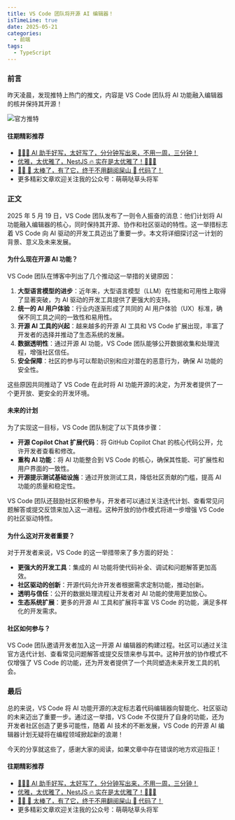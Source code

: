 ```yaml
---
title: VS Code 团队将开源 AI 编辑器！
isTimeLine: true
date: 2025-05-21
categories:
  - 前端
tags:
  - TypeScript
---
```


### 前言

昨天凌晨，发现推特上热门的推文，内容是 VS Code 团队将 AI 功能融入编辑器的核并保持其开源！

![官方推特](https://files.mdnice.com/user/43422/c198df41-fb3c-4cad-bf7f-0f4ed9d68986.png)

#### 往期精彩推荐

- [🚀🚀🚀 AI 助手好写，太好写了，分分钟写出来，不用一周，三分钟！](https://juejin.cn/post/7506754146893725750)
- [优雅，太优雅了，NestJS 🔥 实在是太优雅了！🚀🚀🚀](https://juejin.cn/user/1116759543260727/posts "https://juejin.cn/user/1116759543260727/posts")
- [🚀🚀 🚀 太棒了，有了它，终于不用翻阅屎山 💩 代码了！](https://juejin.cn/user/1116759543260727/posts "https://juejin.cn/user/1116759543260727/posts")
- 更多精彩文章欢迎关注我的公众号：萌萌哒草头将军

### 正文

2025 年 5 月 19 日，VS Code 团队发布了一则令人振奋的消息：他们计划将 AI 功能融入编辑器的核心，同时保持其开源、协作和社区驱动的特性。这一举措标志着 VS Code 向 AI 驱动的开发工具迈出了重要一步。本文将详细探讨这一计划的背景、意义及未来发展。

#### 为什么现在开源 AI 功能？

VS Code 团队在博客中列出了几个推动这一举措的关键原因：

1. **大型语言模型的进步**：近年来，大型语言模型（LLM）在性能和可用性上取得了显著突破，为 AI 驱动的开发工具提供了更强大的支持。
2. **统一的 AI 用户体验**：行业内逐渐形成了共同的 AI 用户体验（UX）标准，确保不同工具之间的一致性和易用性。
3. **开源 AI 工具的兴起**：越来越多的开源 AI 工具和 VS Code 扩展出现，丰富了开发者的选择并推动了生态系统的发展。
4. **数据透明性**：通过开源 AI 功能，VS Code 团队能够公开数据收集和处理流程，增强社区信任。
5. **安全保障**：社区的参与可以帮助识别和应对潜在的恶意行为，确保 AI 功能的安全性。

这些原因共同推动了 VS Code 在此时将 AI 功能开源的决定，为开发者提供了一个更开放、更安全的开发环境。

#### 未来的计划

为了实现这一目标，VS Code 团队制定了以下具体步骤：

- **开源 Copilot Chat 扩展代码**：将 GitHub Copilot Chat 的核心代码公开，允许开发者查看和修改。
- **重构 AI 功能**：将 AI 功能整合到 VS Code 的核心，确保其性能、可扩展性和用户界面的一致性。
- **开源提示测试基础设施**：通过开放测试工具，降低社区贡献的门槛，提高 AI 功能的质量和稳定性。

VS Code 团队还鼓励社区积极参与，开发者可以通过关注迭代计划、查看常见问题解答或提交反馈来加入这一进程。这种开放的协作模式将进一步增强 VS Code 的社区驱动特性。

#### 为什么这对开发者重要？

对于开发者来说，VS Code 的这一举措带来了多方面的好处：

- **更强大的开发工具**：集成的 AI 功能将使代码补全、调试和问题解答更加高效。
- **社区驱动的创新**：开源代码允许开发者根据需求定制功能，推动创新。
- **透明与信任**：公开的数据处理流程让开发者对 AI 功能的使用更加放心。
- **生态系统扩展**：更多的开源 AI 工具和扩展将丰富 VS Code 的功能，满足多样化的开发需求。

#### 社区如何参与？

VS Code 团队邀请开发者加入这一开源 AI 编辑器的构建过程。社区可以通过关注官方迭代计划、查看常见问题解答或提交反馈来参与其中。这种开放的协作模式不仅增强了 VS Code 的功能，还为开发者提供了一个共同塑造未来开发工具的机会。

### 最后

总的来说，VS Code 将 AI 功能开源的决定标志着代码编辑器向智能化、社区驱动的未来迈出了重要一步。通过这一举措，VS Code 不仅提升了自身的功能，还为开发者社区创造了更多可能性，随着 AI 技术的不断发展，VS Code 的开源 AI 编辑器计划无疑将在编程领域掀起新的浪潮！

今天的分享就这些了，感谢大家的阅读，如果文章中存在错误的地方欢迎指正！

#### 往期精彩推荐

- [🚀🚀🚀 AI 助手好写，太好写了，分分钟写出来，不用一周，三分钟！](https://juejin.cn/post/7506754146893725750)
- [优雅，太优雅了，NestJS 🔥 实在是太优雅了！🚀🚀🚀](https://juejin.cn/user/1116759543260727/posts "https://juejin.cn/user/1116759543260727/posts")
- [🚀🚀 🚀 太棒了，有了它，终于不用翻阅屎山 💩 代码了！](https://juejin.cn/user/1116759543260727/posts "https://juejin.cn/user/1116759543260727/posts")
- 更多精彩文章欢迎关注我的公众号：萌萌哒草头将军
